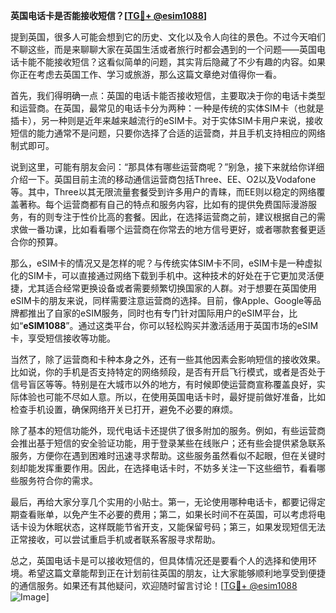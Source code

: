 **英国电话卡是否能接收短信？[[TG💪+ @esim1088](https://t.me/s/esim1088)]**

提到英国，很多人可能会想到它的历史、文化以及令人向往的景色。不过今天咱们不聊这些，而是来聊聊大家在英国生活或者旅行时都会遇到的一个问题——英国电话卡能不能接收短信？这看似简单的问题，其实背后隐藏了不少有趣的内容。如果你正在考虑去英国工作、学习或旅游，那么这篇文章绝对值得你一看。

首先，我们得明确一点：英国的电话卡能否接收短信，主要取决于你的电话卡类型和运营商。在英国，最常见的电话卡分为两种：一种是传统的实体SIM卡（也就是插卡），另一种则是近年来越来越流行的eSIM卡。对于实体SIM卡用户来说，接收短信的能力通常不是问题，只要你选择了合适的运营商，并且手机支持相应的网络制式即可。

说到这里，可能有朋友会问：“那具体有哪些运营商呢？”别急，接下来就给你详细介绍一下。英国目前主流的移动通信运营商包括Three、EE、O2以及Vodafone等。其中，Three以其无限流量套餐受到许多用户的青睐，而EE则以稳定的网络覆盖著称。每个运营商都有自己的特点和服务内容，比如有的提供免费国际漫游服务，有的则专注于性价比高的套餐。因此，在选择运营商之前，建议根据自己的需求做一番功课，比如看看哪个运营商在你常去的地方信号更好，或者哪款套餐更适合你的预算。

那么，eSIM卡的情况又是怎样的呢？与传统实体SIM卡不同，eSIM卡是一种虚拟化的SIM卡，可以直接通过网络下载到手机中。这种技术的好处在于它更加灵活便捷，尤其适合经常更换设备或者需要频繁切换国家的人群。对于想要在英国使用eSIM卡的朋友来说，同样需要注意运营商的选择。目前，像Apple、Google等品牌都推出了自家的eSIM服务，同时也有专门针对国际用户的eSIM平台，比如“**eSIM1088**”。通过这类平台，你可以轻松购买并激活适用于英国市场的eSIM卡，享受短信接收等功能。

当然了，除了运营商和卡种本身之外，还有一些其他因素会影响短信的接收效果。比如说，你的手机是否支持特定的网络频段，是否有开启飞行模式，或者是否处于信号盲区等等。特别是在大城市以外的地方，有时候即使运营商宣称覆盖良好，实际体验也可能不尽如人意。所以，在使用英国电话卡时，最好提前做好准备，比如检查手机设置，确保网络开关已打开，避免不必要的麻烦。

除了基本的短信功能外，现代电话卡还提供了很多附加的服务。例如，有些运营商会推出基于短信的安全验证功能，用于登录某些在线账户；还有些会提供紧急联系服务，方便你在遇到困难时迅速寻求帮助。这些服务虽然看似不起眼，但在关键时刻却能发挥重要作用。因此，在选择电话卡时，不妨多关注一下这些细节，看看哪些服务符合你的需求。

最后，再给大家分享几个实用的小贴士。第一，无论使用哪种电话卡，都要记得定期查看账单，以免产生不必要的费用；第二，如果长时间不在英国，可以考虑将电话卡设为休眠状态，这样既能节省开支，又能保留号码；第三，如果发现短信无法正常接收，可以尝试重启手机或者联系客服寻求帮助。

总之，英国电话卡是可以接收短信的，但具体情况还是要看个人的选择和使用环境。希望这篇文章能帮到正在计划前往英国的朋友，让大家能够顺利地享受到便捷的通信服务。如果还有其他疑问，欢迎随时留言讨论！[[TG💪+ @esim1088](https://t.me/s/esim1088) ![Image](https://i.postimg.cc/4NQfJmqS/Snipaste-2025-05-13-00-14-12.png)]